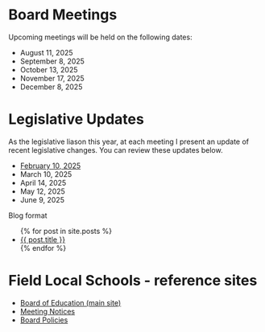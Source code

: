 # Board Meetings
Upcoming meetings will be held on the following dates:
<ul>
  <li>August 11, 2025</li>
  <li>September 8, 2025</li>
  <li>October 13, 2025</li>
  <li>November 17, 2025</li>
  <li>December 8, 2025</li>
</ul>

# Legislative Updates
As the legislative liason this year, at each meeting I present an update of recent legislative changes. You can review these updates below.
<ul>
  <li><a href="https://mattslaven.github.io/LU20250210/">February 10, 2025</a></li>
  <li><a href="https://mattslaven.github.io/LU20250310/"></a>March 10, 2025</li>
  <li><a href="https://mattslaven.github.io/LU20250414/"></a>April 14, 2025</li>
  <li><a href="https://mattslaven.github.io/LU20250512/"></a>May 12, 2025</li>
  <li><a href="https://mattslaven.github.io/LU20250609/"></a>June 9, 2025</li>
</ul>

Blog format

<ul>
  {% for post in site.posts %}
    <li>
      <a href="{{ post.url }}">{{ post.title }}</a>
    </li>
  {% endfor %}
</ul>

# Field Local Schools - reference sites
<ul>
  <li><a href="https://www.fieldlocalschools.org/board-of-education/index">Board of Education (main site)</a></li>
  <li><a href="https://www.fieldlocalschools.org/board-of-education/meeting-notices">Meeting Notices</a></li>
  <li><a href="https://www.pepple-waggoner.com/policies/field-local-school-district/">Board Policies</a></li>
</ul>
